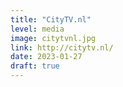 ```yaml
---
title: "CityTV.nl"
level: media
image: citytvnl.jpg
link: http://citytv.nl/
date: 2023-01-27
draft: true
---
```


